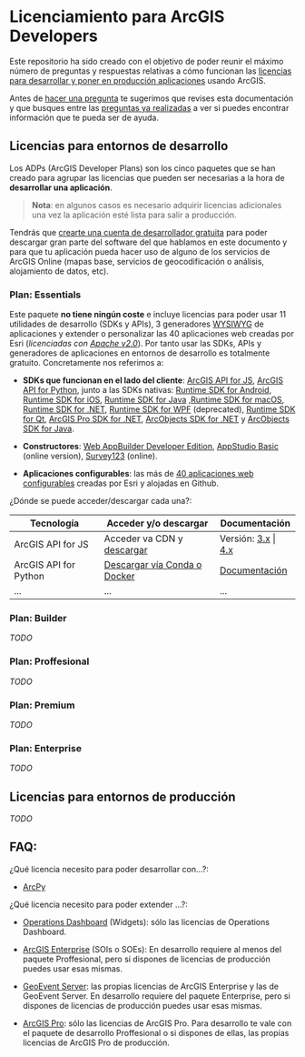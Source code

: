 # Licenciamiento para ArcGIS Developers
Este repositorio ha sido creado con el objetivo de poder reunir el máximo número de preguntas y respuestas relativas a cómo funcionan las [licencias para desarrollar y poner en producción aplicaciones](https://developers.arcgis.com/pricing/) usando ArcGIS.

Antes de [hacer una pregunta](https://github.com/esri-es/licenciamiento-developers/issues/new) te sugerimos que revises esta documentación y que busques entre las [preguntas ya realizadas](https://github.com/ArcGIS/developer-licensing/issues) a ver si puedes encontrar información que te pueda ser de ayuda.

## Licencias para entornos de desarrollo
Los ADPs (ArcGIS Developer Plans) son los cinco paquetes que se han creado para agrupar las licencias que pueden ser necesarias a la hora de **desarrollar una aplicación**.
>**Nota**: en algunos casos es necesario adquirir licencias adicionales una vez la aplicación esté lista para salir a producción.

Tendrás que [crearte una cuenta de desarrollador gratuita](https://developers.arcgis.com/sign-up) para poder descargar gran parte del software del que hablamos en este documento y para que tu aplicación pueda hacer uso de alguno de los servicios de ArcGIS Online (mapas base, servicios de geocodificación o análisis, alojamiento de datos, etc).

### Plan: Essentials
Este paquete **no tiene ningún coste** e incluye licencias para poder usar 11 utilidades de desarrollo (SDKs y APIs),  3 generadores [WYSIWYG](https://en.wikipedia.org/wiki/WYSIWYG) de aplicaciones y extender o personalizar las 40 aplicaciones web creadas por Esri (*licenciadas con [Apache v2.0](https://github.com/Esri/Viewer/blob/master/license.txt)*). Por tanto usar las SDKs, APIs y generadores de aplicaciones en entornos de desarrollo es totalmente gratuito. Concretamente nos referimos a:

* **SDKs que funcionan en el lado del cliente**: [ArcGIS API for JS](https://developers.arcgis.com/javascript/), [ArcGIS API for Python](https://developers.arcgis.com/python), junto a las SDKs nativas: [Runtime SDK for Android](https://developers.arcgis.com/android/), [Runtime SDK for iOS](https://developers.arcgis.com/ios/), [Runtime SDK for Java](https://developers.arcgis.com/java/) ,[Runtime SDK for macOS](https://developers.arcgis.com/macos/), [Runtime SDK for .NET](https://developers.arcgis.com/net/), [Runtime SDK for WPF](http://resources.arcgis.com/en/help/runtime-wpf/concepts/index.html#/Welcome_to_the_help_for_developing_Operations_Dashboard_for_ArcGIS_add_ins/0170000000np000000/) (deprecated), [Runtime SDK for Qt](https://developers.arcgis.com/qt/), [ArcGIS Pro SDK for .NET](https://pro.arcgis.com/en/pro-app/sdk/), [ArcObjects SDK for .NET](http://desktop.arcgis.com/en/arcobjects/latest/net/webframe.htm#f7237f0b-128f-4d39-b2a5-9904818c5e0d.htm) y [ArcObjects SDK for Java](http://desktop.arcgis.com/en/arcobjects/latest/java/#80146cac-6b50-4c82-a9f5-7a5be3406c5b.htm). 

* **Constructores**: [Web AppBuilder Developer Edition](https://developers.arcgis.com/web-appbuilder/), [AppStudio Basic](http://appstudio.arcgis.com/) (online version), [Survey123](http://survey123.arcgis.com/) (online).

* **Aplicaciones configurables**: las más de [40 aplicaciones web configurables](https://esri-es.github.io/awesome-arcgis/arcgis/products/configurable-apps/) creadas por Esri y alojadas en Github.

¿Dónde se puede acceder/descargar cada una?:

|Tecnología|Acceder y/o descargar|Documentación|
|---|---|---|
|ArcGIS API for JS|Acceder va CDN y [descargar](https://developers.arcgis.com/downloads/)|Versión: [3.x](https://developers.arcgis.com/javascript/3/) \| [4.x](https://developers.arcgis.com/javascript/)|
|ArcGIS API for Python|[Descargar vía Conda o Docker](https://developers.arcgis.com/python/guide/install-and-set-up/)|[Documentación](https://developers.arcgis.com/python/)|
|...|...|...|

### Plan: Builder
*TODO*

### Plan: Proffesional
*TODO*

### Plan: Premium
*TODO*

### Plan: Enterprise
*TODO*

## Licencias para entornos de producción
*TODO*

## FAQ:
¿Qué licencia necesito para poder desarrollar con...?:
* [ArcPy](http://desktop.arcgis.com/en/arcmap/latest/analyze/arcpy/what-is-arcpy-.htm)

¿Qué licencia necesito para poder extender ...?:
* [Operations Dashboard](http://doc.arcgis.com/en/operations-dashboard/windows-desktop/author/custom-addins.htm) (Widgets): sólo las licencias de Operations Dashboard.

* [ArcGIS Enterprise](http://doc.arcgis.com/en/operations-dashboard/windows-desktop/author/custom-addins.htm) (SOIs o SOEs): En desarrollo requiere al menos del paquete Proffesional, pero si dispones de licencias de producción puedes usar esas mismas.

* [GeoEvent Server](http://server.arcgis.com/en/geoevent/latest/administer/extending-geoevent-server.htm): las propias licencias de ArcGIS Enterprise y las de GeoEvent Server. En desarrollo requiere del paquete Enterprise, pero si dispones de licencias de producción puedes usar esas mismas.

* [ArcGIS Pro](https://pro.arcgis.com/en/pro-app/sdk/): sólo las licencias de ArcGIS Pro. Para desarrollo te vale con el paquete de desarrollo Proffesional o si dispones de ellas, las propias licencias de ArcGIS Pro de producción.
